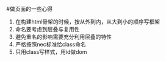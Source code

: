 #做页面的一些心得

1. 在构建html骨架的时候，按从外到内，从大到小的顺序写框架
2. 命名要考虑到层叠与复用性
3. 避免重名的影响需要充分利用层叠的特性
4. 严格按照nec标准给class命名
5. 只用class写样式，用id做dom
